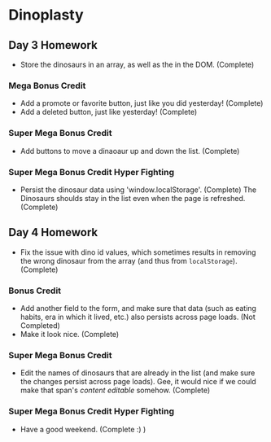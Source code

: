 # Dinoplasty

## Day 3 Homework

* Store the dinosaurs in an array, as well as the in the DOM. (Complete)

### Mega Bonus Credit

* Add a promote or favorite button, just like you did yesterday! (Complete)
* Add a deleted button, just like yesterday! (Complete)

### Super Mega Bonus Credit 

* Add buttons to move a dinaoaur up and down the list. (Complete)

### Super Mega Bonus Credit Hyper Fighting 

* Persist the dinosaur data using 'window.localStorage'. (Complete)
The Dinosaurs shoulds stay in the list even when the page is refreshed. (Complete)

## Day 4 Homework

* Fix the issue with dino id values, which sometimes results in removing the wrong dinosaur from the array (and thus from `localStorage`). (Complete)

### Bonus Credit

* Add another field to the form, and make sure that data (such as eating habits, era in which it lived, etc.) also persists across page loads. (Not Completed)
* Make it look nice. (Complete)

### Super Mega Bonus Credit

* Edit the names of dinosaurs that are already in the list (and make sure the changes persist across page loads). Gee, it would nice if we could make that span's _content editable_ somehow. (Complete)

### Super Mega Bonus Credit Hyper Fighting

* Have a good weekend. (Complete :) )
